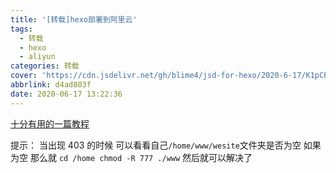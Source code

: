 ```yaml
---
title: '[转载]hexo部署到阿里云'
tags:
  - 转载
  - hexo
  - aliyun
categories: 转载
cover: 'https://cdn.jsdelivr.net/gh/blime4/jsd-for-hexo/2020-6-17/K1pCPJ7t9r5znRA.jpg'
abbrlink: d4ad803f
date: 2020-06-17 13:22:36
---
```



[十分有用的一篇教程](https://blog.csdn.net/NoCortY/article/details/99631249)

提示：
    当出现 403 的时候
    可以看看自己`/home/www/wesite`文件夹是否为空
    如果为空
    那么就
    ```
    cd /home
    chmod -R 777 ./www
    ```
    然后就可以解决了
